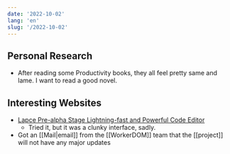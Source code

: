 ```yaml
---
date: '2022-10-02'
lang: 'en'
slug: '/2022-10-02'
---
```


## Personal Research

- After reading some Productivity books, they all feel pretty same and lame. I want to read a good novel.

## Interesting Websites

- [Lapce Pre-alpha Stage Lightning-fast and Powerful Code Editor](https://lapce.dev/)
  - Tried it, but it was a clunky interface, sadly.
- Got an [[Mail|email]] from the [[WorkerDOM]] team that the [[project]] will not have any major updates
